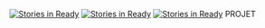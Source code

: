 [![Stories in Ready](https://badge.waffle.io/Schaeferje/PROJET.png?label=ready&title=Ready)](https://waffle.io/Schaeferje/PROJET?utm_source=badge)
[![Stories in Ready](https://badge.waffle.io/Schaeferje/PROJET.png?label=ready&title=Ready)](https://waffle.io/Schaeferje/PROJET?utm_source=badge)
[![Stories in Ready](https://badge.waffle.io/Schaeferje/PROJET.png?label=ready&title=Ready)](https://waffle.io/Schaeferje/PROJET?utm_source=badge)
PROJET
